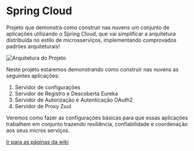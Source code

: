 # Spring Cloud
Projeto que demonstra como construir nas nuvens um conjunto de aplicações utilizando o Spring Cloud, que vai simplificar a arquitetura distribuída no estilo de microsserviços, implementando comprovados padrões arquiteturais! 

![Arquitetura do Projeto](https://github.com/wwenceslau/spring-cloud/blob/master/docs/Spring%20Cloud.png)

Neste projeto estaremos demonstrando como construir nas nuvens as seguintes aplicações:
1. Servidor de configurações
2. Servidor de Registro e Descoberta Eureka
3. Servidor de Autorização e Autenticação OAuth2
4. Servidor de Proxy Zuul

Veremos como fazer as configurações básicas para que essas aplicações trabalhem em conjunto trazendo resiliência, confiabilidade e coordenação aos seus micros serviços. 

[Ir para as páginas da wiki](https://github.com/wwenceslau/spring-cloud/wiki/Spring-Cloud---Objetivo)
